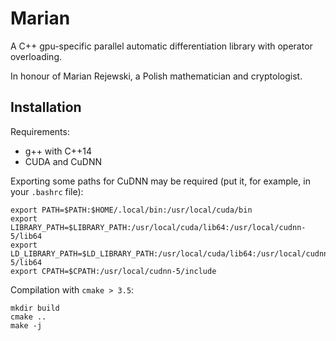 Marian
======
A C++ gpu-specific parallel automatic differentiation library
with operator overloading.

In honour of Marian Rejewski, a Polish mathematician and
cryptologist.


Installation
------------

Requirements:

* g++ with C++14
* CUDA and CuDNN

Exporting some paths for CuDNN may be required (put it, for example, in your `.bashrc` file):

    export PATH=$PATH:$HOME/.local/bin:/usr/local/cuda/bin
    export LIBRARY_PATH=$LIBRARY_PATH:/usr/local/cuda/lib64:/usr/local/cudnn-5/lib64
    export LD_LIBRARY_PATH=$LD_LIBRARY_PATH:/usr/local/cuda/lib64:/usr/local/cudnn-5/lib64
    export CPATH=$CPATH:/usr/local/cudnn-5/include

Compilation with `cmake > 3.5`:

    mkdir build
    cmake ..
    make -j

